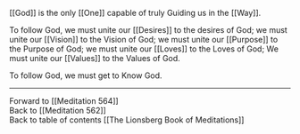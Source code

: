 [[God]] is the only [[One]] capable of truly Guiding us in the [[Way]]. 

To follow God, we must unite our [[Desires]] to the desires of God; we must unite our [[Vision]] to the Vision of God; we must unite our [[Purpose]] to the Purpose of God; we must unite our [[Loves]] to the Loves of God; We must unite our [[Values]] to the Values of God. 

To follow God, we must get to Know God.

___

Forward to [[Meditation 564]]  
Back to [[Meditation 562]]  
Back to table of contents [[The Lionsberg Book of Meditations]]  